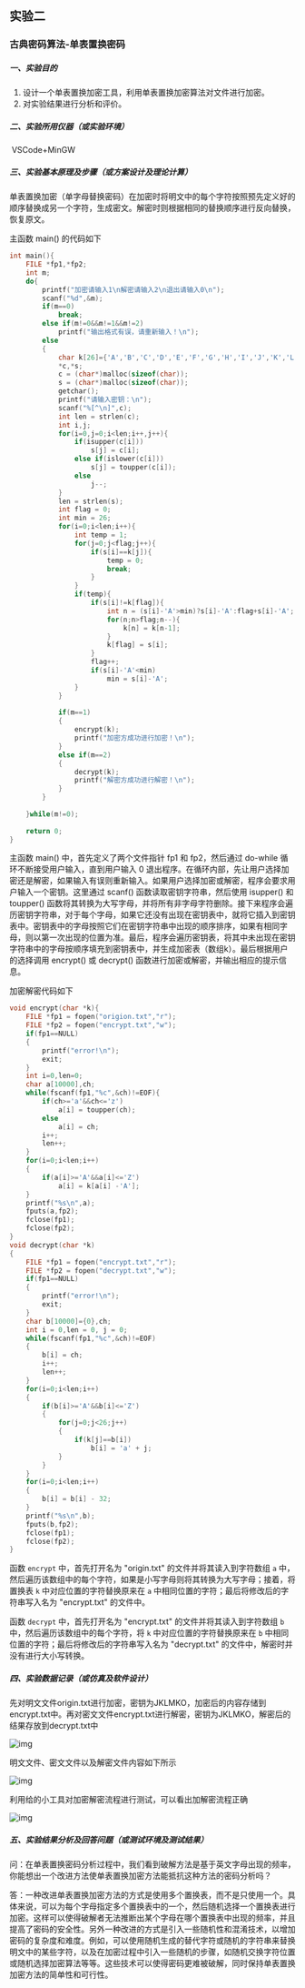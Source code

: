 ## 实验二

### 古典密码算法-单表置换密码

##### 一、实验目的

1. 设计一个单表置换加密工具，利用单表置换加密算法对文件进行加密。
2.  对实验结果进行分析和评价。

##### 二、实验所用仪器（或实验环境）

​	VSCode+MinGW

##### 三、实验基本原理及步骤（或方案设计及理论计算）

单表置换加密（单字母替换密码）在加密时将明文中的每个字符按照预先定义好的顺序替换成另一个字符，生成密文。解密时则根据相同的替换顺序进行反向替换，恢复原文。

主函数 main() 的代码如下

```c
int main(){
    FILE *fp1,*fp2;
    int m;
    do{
	    printf("加密请输入1\n解密请输入2\n退出请输入0\n");
	    scanf("%d",&m);
	    if(m==0)
			break;
		else if(m!=0&&m!=1&&m!=2)
			printf("输出格式有误，请重新输入！\n");
		else
		{
			char k[26]={'A','B','C','D','E','F','G','H','I','J','K','L','M','N','O','P','Q','R','S','T','U','V','W','X','Y','Z'},
	    	*c,*s;
	    	c = (char*)malloc(sizeof(char));
	    	s = (char*)malloc(sizeof(char));
			getchar();
		    printf("请输入密钥：\n");    
		    scanf("%[^\n]",c);
		    int len = strlen(c);
		    int i,j;
		    for(i=0,j=0;i<len;i++,j++){
		        if(isupper(c[i]))
		            s[j] = c[i];
		        else if(islower(c[i]))
		            s[j] = toupper(c[i]);
		        else
		            j--;
		    }
		    len = strlen(s);
		    int flag = 0;
		    int min = 26;
		    for(i=0;i<len;i++){
		        int temp = 1;
		        for(j=0;j<flag;j++){
		            if(s[i]==k[j]){
		                temp = 0;
		                break;
		            }
		        }
		        if(temp){
		            if(s[i]!=k[flag]){ 
		                int n = (s[i]-'A'>min)?s[i]-'A':flag+s[i]-'A';
		                for(n;n>flag;n--){
		                    k[n] = k[n-1];
		                }
		                k[flag] = s[i];       
		            }
		            flag++;
		            if(s[i]-'A'<min)
		                min = s[i]-'A';
		        }
		    }
		
		    if(m==1)
		    {
		        encrypt(k);
		        printf("加密方成功进行加密！\n"); 
		    }
		    else if(m==2)
		    {
		        decrypt(k);
		        printf("解密方成功进行解密！\n");
		    }
		}
	    
	}while(m!=0);
   
    return 0;
}
```

主函数 main() 中，首先定义了两个文件指针 fp1 和 fp2，然后通过 do-while 循环不断接受用户输入，直到用户输入 0 退出程序。在循环内部，先让用户选择加密还是解密，如果输入有误则重新输入。如果用户选择加密或解密，程序会要求用户输入一个密钥。这里通过 scanf() 函数读取密钥字符串，然后使用 isupper() 和 toupper() 函数将其转换为大写字母，并将所有非字母字符删除。接下来程序会遍历密钥字符串，对于每个字母，如果它还没有出现在密钥表中，就将它插入到密钥表中。密钥表中的字母按照它们在密钥字符串中出现的顺序排序，如果有相同字母，则以第一次出现的位置为准。最后，程序会遍历密钥表，将其中未出现在密钥字符串中的字母按顺序填充到密钥表中，并生成加密表（数组k）。最后根据用户的选择调用 encrypt() 或 decrypt() 函数进行加密或解密，并输出相应的提示信息。

加密解密代码如下

```c
void encrypt(char *k){
    FILE *fp1 = fopen("origion.txt","r");
    FILE *fp2 = fopen("encrypt.txt","w");
    if(fp1==NULL)
    {
        printf("error!\n");
        exit;
    }
    int i=0,len=0;
    char a[10000],ch;
    while(fscanf(fp1,"%c",&ch)!=EOF){
        if(ch>='a'&&ch<='z')
            a[i] = toupper(ch);
        else
            a[i] = ch;
        i++;
        len++;
    }
    for(i=0;i<len;i++)
    {
        if(a[i]>='A'&&a[i]<='Z')
            a[i] = k[a[i] -'A'];
    }
    printf("%s\n",a);
    fputs(a,fp2);
    fclose(fp1);
    fclose(fp2);
}
void decrypt(char *k)
{
    FILE *fp1 = fopen("encrypt.txt","r");
    FILE *fp2 = fopen("decrypt.txt","w");
    if(fp1==NULL)
    {
        printf("error!\n");
        exit;
    }
    char b[10000]={0},ch;
    int i = 0,len = 0, j = 0;
    while(fscanf(fp1,"%c",&ch)!=EOF)
    {
        b[i] = ch;
        i++;
        len++;
    }
    for(i=0;i<len;i++)
    {
        if(b[i]>='A'&&b[i]<='Z')
        {
            for(j=0;j<26;j++)
            {
                if(k[j]==b[i])
                    b[i] = 'a' + j;
            }
        }
    }
    for(i=0;i<len;i++)
    {
        b[i] = b[i] - 32;
    }
    printf("%s\n",b);
    fputs(b,fp2);
    fclose(fp1);
    fclose(fp2);
}
```

函数 `encrypt` 中，首先打开名为 "origin.txt" 的文件并将其读入到字符数组 `a` 中，然后遍历该数组中的每个字符，如果是小写字母则将其转换为大写字母；接着，将置换表 `k` 中对应位置的字符替换原来在 `a` 中相同位置的字符；最后将修改后的字符串写入名为 "encrypt.txt" 的文件中。

函数 `decrypt` 中，首先打开名为 "encrypt.txt" 的文件并将其读入到字符数组 `b` 中，然后遍历该数组中的每个字符，将 `k` 中对应位置的字符替换原来在 `b` 中相同位置的字符；最后将修改后的字符串写入名为 "decrypt.txt" 的文件中，解密时并没有进行大小写转换。

##### 四、实验数据记录（或仿真及软件设计）

先对明文文件origin.txt进行加密，密钥为JKLMKO，加密后的内容存储到encrypt.txt中。再对密文文件encrypt.txt进行解密，密钥为JKLMKO，解密后的结果存放到decrypt.txt中

![img](/screenshots/2.1.png)

明文文件、密文文件以及解密文件内容如下所示

![img](/screenshots/2.2.png)

利用给的小工具对加密解密流程进行测试，可以看出加解密流程正确

![img](/screenshots/2.3.png)

##### 五、实验结果分析及回答问题（或测试环境及测试结果）

问：在单表置换密码分析过程中，我们看到破解方法是基于英文字母出现的频率，你能想出一个改进方法使单表置换加密方法能抵抗这种方法的密码分析吗？

答：一种改进单表置换加密方法的方式是使用多个置换表，而不是只使用一个。具体来说，可以为每个字母指定多个置换表中的一个，然后随机选择一个置换表进行加密。这样可以使得破解者无法推断出某个字母在哪个置换表中出现的频率，并且提高了密码的安全性。另外一种改进的方式是引入一些随机性和混淆技术，以增加密码的复杂度和难度。例如，可以使用随机生成的替代字符或随机的字符串来替换明文中的某些字符，以及在加密过程中引入一些随机的步骤，如随机交换字符位置或随机选择加密算法等等。这些技术可以使得密码更难被破解，同时保持单表置换加密方法的简单性和可行性。
